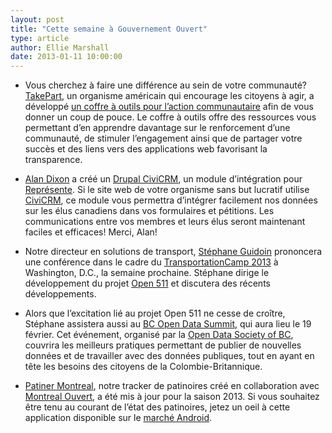 ```yaml
---
layout: post
title: "Cette semaine à Gouvernement Ouvert"
type: article
author: Ellie Marshall
date: 2013-01-11 10:00:00
---
```

- Vous cherchez à faire une différence au sein de votre communauté? [TakePart](http://www.takepart.com/), un organisme américain qui encourage les citoyens à agir, a développé [un coffre à outils pour l’action communautaire](http://www.takepart.com/Toolkit) afin de vous donner un coup de pouce. Le coffre à outils offre des ressources vous permettant d’en apprendre davantage sur le renforcement d’une communauté, de stimuler l’engagement ainsi que de partager votre succès et des liens vers des applications web favorisant la transparence.

- [Alan Dixon](http://consulting.civicrm.ca/) a créé un [Drupal CiviCRM](http://drupal.org/project/civinorth), un module d’intégration pour [Représente](http://represent.opennorth.ca). Si le site web de votre organisme sans but lucratif utilise [CiviCRM](http://civicrm.org/), ce module vous permettra d’intégrer facilement nos données sur les élus canadiens dans vos formulaires et pétitions. Les communications entre vos membres et leurs élus seront maintenant faciles et efficaces! Merci, Alan! 

- Notre directeur en solutions de transport, [Stéphane Guidoin](https://twitter.com/Hoedic) prononcera une conférence dans le cadre du [TransportationCamp 2013](http://transportationcamp.org/dc-13/) à Washington, D.C., la semaine prochaine. Stéphane dirige le développement du projet [Open 511](http://opennorth.github.com/Open511API/) et discutera des récents développements. 

- Alors que l’excitation lié au projet Open 511 ne cesse de croître, Stéphane assistera aussi au [BC Open Data Summit](http://www.opendatabc.ca/bc-open-data-summit-2013.html), qui aura lieu le 19 février. Cet événement, organisé par la [Open Data Society of BC](http://www.opendatabc.ca/), couvrira les meilleurs pratiques permettant de publier de nouvelles données et de travailler avec des données publiques, tout en ayant en tête les besoins des citoyens de la Colombie-Britannique.

- [Patiner Montreal](http://www.patinermontreal.ca), notre tracker de patinoires créé en collaboration avec [Montreal Ouvert](http://montrealouvert.net/), a été mis à jour pour la saison 2013. Si vous souhaitez être tenu au courant de l’état des patinoires, jetez un oeil à cette application disponible sur le [marché Android](https://play.google.com/store/apps/details?id=ca.mudar.patinoires).  